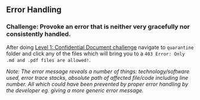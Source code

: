## Error Handling
### Challenge: Provoke an error that is neither very gracefully nor consistently handled.

After doing [Level 1: Confidential Document challenge](/level%201/confidential-doc.md) navigate to `quarantine` folder and click any of the files which will bring you to a `403 Error: Only .md and .pdf files are allowed!`. 

_Note: The error message reveals a number of things: technology/software used, error trace stacks, absolute path of affected file/code including line number. All which could have been prevented by proper error handling by the developer eg. giving a more generic error message._